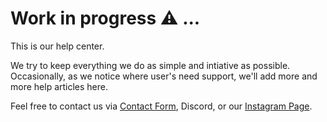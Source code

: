 # Work in progress ⚠️ ...

This is our help center.


We try to keep everything we do as simple and intiative as possible. Occasionally, as we notice where user's need support, we'll add more and more help articles here.

Feel free to contact us via [Contact Form](https://form.typeform.com/to/ATRNgWvP), Discord, or our [Instagram Page](https://www.instagram.com/freeiam_mvmt).
